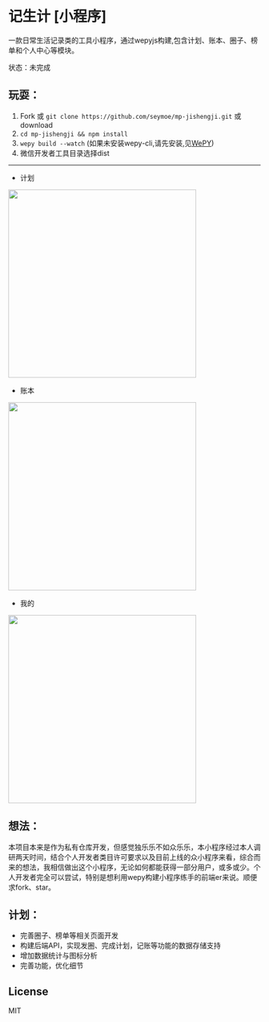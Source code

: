 # 记生计 [小程序]

一款日常生活记录类的工具小程序，通过wepyjs构建,包含计划、账本、圈子、榜单和个人中心等模块。

状态：未完成

## 玩耍：

1. Fork 或 `git clone https://github.com/seymoe/mp-jishengji.git` 或 download
2. `cd mp-jishengji && npm install`
3. `wepy build --watch` (如果未安装wepy-cli,请先安装,见[WePY](https://tencent.github.io/wepy/index.html))
4. 微信开发者工具目录选择dist

---

+ 计划

<img style="display:block;margin-bottom: 15px" width="375" src="https://github.com/ximolang/mp-jishengji/raw/master/readme_img/plan.png"/>

+ 账本

<img style="display:block;margin-bottom: 15px" width="375" src="https://github.com/ximolang/mp-jishengji/raw/master/readme_img/bill.png"/>

+ 我的

<img width="375" src="https://github.com/ximolang/mp-jishengji/raw/master/readme_img/me.png"/>

## 想法：

本项目本来是作为私有仓库开发，但感觉独乐乐不如众乐乐，本小程序经过本人调研两天时间，结合个人开发者类目许可要求以及目前上线的众小程序来看，综合而来的想法，我相信做出这个小程序，无论如何都能获得一部分用户，或多或少。个人开发者完全可以尝试，特别是想利用wepy构建小程序练手的前端er来说。顺便求fork、star。

## 计划：

+ 完善圈子、榜单等相关页面开发
+ 构建后端API，实现发圈、完成计划，记账等功能的数据存储支持
+ 增加数据统计与图标分析
+ 完善功能，优化细节

## License
MIT
